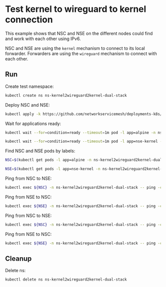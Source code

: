 # Test kernel to wireguard to kernel connection

This example shows that NSC and NSE on the different nodes could find and work with each other using IPv6.

NSC and NSE are using the `kernel` mechanism to connect to its local forwarder.
Forwarders are using the `wireguard` mechanism to connect with each other.

## Run

Create test namespace:
```bash
kubectl create ns ns-kernel2wireguard2kernel-dual-stack
```

Deploy NSC and NSE:
```bash
kubectl apply -k https://github.com/networkservicemesh/deployments-k8s/examples/features/dual-stack/Kernel2Wireguard2Kernel_dual_stack?ref=208730e9f33f252a323f26d204eebf94e278bc31
```

Wait for applications ready:
```bash
kubectl wait --for=condition=ready --timeout=1m pod -l app=alpine -n ns-kernel2wireguard2kernel-dual-stack
```
```bash
kubectl wait --for=condition=ready --timeout=1m pod -l app=nse-kernel -n ns-kernel2wireguard2kernel-dual-stack
```

Find NSC and NSE pods by labels:
```bash
NSC=$(kubectl get pods -l app=alpine -n ns-kernel2wireguard2kernel-dual-stack --template '{{range .items}}{{.metadata.name}}{{"\n"}}{{end}}')
```
```bash
NSE=$(kubectl get pods -l app=nse-kernel -n ns-kernel2wireguard2kernel-dual-stack --template '{{range .items}}{{.metadata.name}}{{"\n"}}{{end}}')
```

Ping from NSC to NSE:
```bash
kubectl exec ${NSC} -n ns-kernel2wireguard2kernel-dual-stack -- ping -c 4 2001:db8::
```

Ping from NSE to NSC:
```bash
kubectl exec ${NSE} -n ns-kernel2wireguard2kernel-dual-stack -- ping -c 4 2001:db8::1
```

Ping from NSC to NSE:
```bash
kubectl exec ${NSC} -n ns-kernel2wireguard2kernel-dual-stack -- ping -c 4 172.16.1.100
```

Ping from NSE to NSC:
```bash
kubectl exec ${NSE} -n ns-kernel2wireguard2kernel-dual-stack -- ping -c 4 172.16.1.101
```
## Cleanup

Delete ns:
```bash
kubectl delete ns ns-kernel2wireguard2kernel-dual-stack
```

